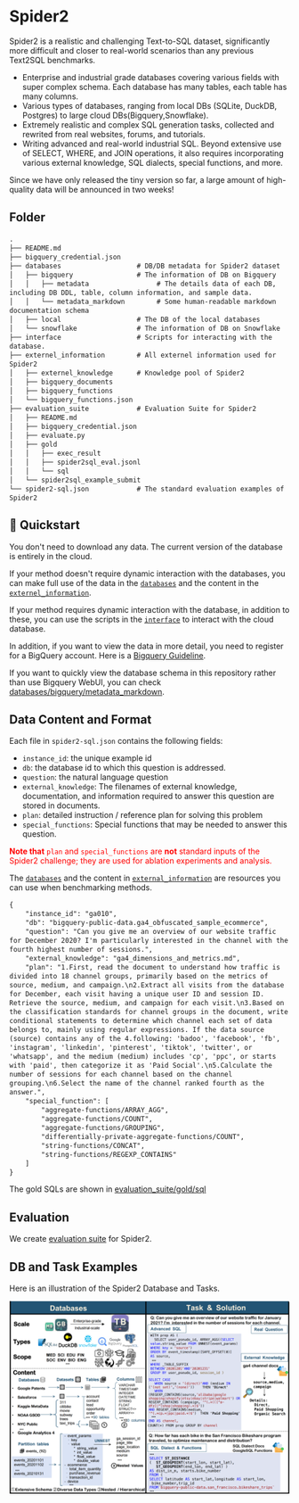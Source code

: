 # Spider2

Spider2 is a realistic and challenging Text-to-SQL dataset, significantly more difficult and closer to real-world scenarios than any previous Text2SQL benchmarks.
- Enterprise and industrial grade databases covering various fields with super complex schema. Each database has many tables, each table has many columns.
- Various types of databases, ranging from local DBs (SQLite, DuckDB, Postgres) to large cloud DBs(Bigquery,Snowflake).
- Extremely realistic and complex SQL generation tasks, collected and rewrited from real websites, forums, and tutorials.
- Writing advanced and real-world industrial SQL. Beyond extensive use of SELECT, WHERE, and JOIN operations, it also requires incorporating various external knowledge, SQL dialects, special functions, and more.

Since we have only released the tiny version so far, a large amount of high-quality data will be announced in two weeks!


## Folder

```
.
├── README.md
├── bigquery_credential.json
├── databases                   # DB/DB metadata for Spider2 dataset
│   ├── bigquery                # The information of DB on Bigquery
│   │   ├── metadata                 # The details data of each DB, including DB DDL, table, column information, and sample data.
│   │   └── metadata_markdown        # Some human-readable markdown documentation schema 
│   ├── local                   # The DB of the local databases
│   └── snowflake               # The information of DB on Snowflake
├── interface                   # Scripts for interacting with the database.
├── externel_information        # All externel information used for Spider2
│   ├── externel_knowledge      # Knowledge pool of Spider2   
│   ├── bigquery_documents  
│   ├── bigquery_functions         
│   └── bigquery_functions.json 
├── evaluation_suite            # Evaluation Suite for Spider2
│   ├── README.md
│   ├── bigquery_credential.json
│   ├── evaluate.py
│   ├── gold
│   │   ├── exec_result
│   │   ├── spider2sql_eval.jsonl
│   │   └── sql
│   └── spider2sql_example_submit
└── spider2-sql.json            # The standard evaluation examples of Spider2
```



## 🚀 Quickstart
You don't need to download any data. The current version of the database is entirely in the cloud.

If your method doesn't require dynamic interaction with the databases, you can make full use of the data in the [`databases`](https://github.com/xlang-ai/spider2/tree/main/spider2/databases) and the content in the [`externel_information`](https://github.com/xlang-ai/spider2/tree/main/spider2/externel_information).

If your method requires dynamic interaction with the database, in addition to these, you can use the scripts in the [`interface`](https://github.com/xlang-ai/spider2/tree/main/spider2/interface) to interact with the cloud database.

In addition, if you want to view the data in more detail, you need to register for a BigQuery account. Here is a [Bigquery Guideline](https://github.com/xlang-ai/spider2/assets/Bigquery_Guideline.md).

If you want to quickly view the database schema in this repository rather than use Bigquery WebUI, you can check [databases/bigquery/metadata_markdown](https://github.com/xlang-ai/spider2/spider2/databases/bigquery/metadata_markdown).


## Data Content and Format

Each file in `spider2-sql.json` contains the following fields:
- `instance_id`: the unique example id
- `db`: the database id to which this question is addressed.
- `question`: the natural language question
- `external_knowledge`: The filenames of external knowledge, documentation, and information required to answer this question are stored in documents.
- `plan`: detailed instruction / reference plan for solving this problem
- `special_functions`: Special functions that may be needed to answer this question.

<span style="color:red;">**Note that** `plan` and `special_functions` are **not** standard inputs of the Spider2 challenge; they are used for ablation experiments and analysis.</span>

The [`databases`](https://github.com/xlang-ai/spider2/tree/main/spider2/databases) and the content in [`external_information`](https://github.com/xlang-ai/spider2/tree/main/spider2/externel_information) are resources you can use when benchmarking methods.



```
{
    "instance_id": "ga010",
    "db": "bigquery-public-data.ga4_obfuscated_sample_ecommerce",
    "question": "Can you give me an overview of our website traffic for December 2020? I'm particularly interested in the channel with the fourth highest number of sessions.",
    "external_knowledge": "ga4_dimensions_and_metrics.md",
    "plan": "1.First, read the document to understand how traffic is divided into 18 channel groups, primarily based on the metrics of source, medium, and campaign.\n2.Extract all visits from the database for December, each visit having a unique user ID and session ID. Retrieve the source, medium, and campaign for each visit.\n3.Based on the classification standards for channel groups in the document, write conditional statements to determine which channel each set of data belongs to, mainly using regular expressions. If the data source (source) contains any of the 4.following: 'badoo', 'facebook', 'fb', 'instagram', 'linkedin', 'pinterest', 'tiktok', 'twitter', or 'whatsapp', and the medium (medium) includes 'cp', 'ppc', or starts with 'paid', then categorize it as 'Paid Social'.\n5.Calculate the number of sessions for each channel based on the channel grouping.\n6.Select the name of the channel ranked fourth as the answer.",
    "special_function": [
        "aggregate-functions/ARRAY_AGG",
        "aggregate-functions/COUNT",
        "aggregate-functions/GROUPING",
        "differentially-private-aggregate-functions/COUNT",
        "string-functions/CONCAT",
        "string-functions/REGEXP_CONTAINS"
    ]
}
```

The gold SQLs are shown in [evaluation_suite/gold/sql](https://github.com/xlang-ai/spider2/tree/main/spider2/evaluation_suite/gold/sql)



## Evaluation

We create [evaluation suite](https://github.com/xlang-ai/spider2/tree/main/spider2/evaluation_suite) for Spider2.




## DB and Task Examples

Here is an illustration of the Spider2 Database and Tasks.

![Local Image](../assets/Spider2_examples.png)
